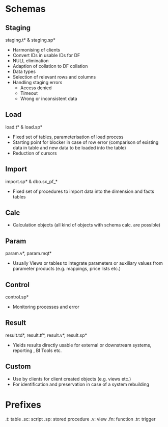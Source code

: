 # Schemas
## Staging
staging.t* &
staging.sp*
* Harmonising of clients
* Convert IDs in usable IDs for DF
* NULL elimination
* Adaption of collation to DF collation
* Data types
* Selection of relevant rows and columns
* Handling staging errors
  * Access denied
  * Timeout
  * Wrong or inconsistent data

## Load
load.t* &
load.sp*
* Fixed set of tables, parameterisation of load process
* Starting point for blocker in case of row error (comparison of existing data in table and new data to be loaded into the table)
* Reduction of cursors

## Import
import.sp* &
dbo.sx_pf_*
* Fixed set of procedures to import data into the dimension and facts tables

## Calc
* Calculation objects (all kind of objects with schema calc. are possible)

## Param
param.v*, param.mqt*
* Usually Views or tables to integrate parameters or auxiliary values from parameter products (e.g. mappings, price lists etc.)

## Control
control.sp*
* Monitoring processes and error 

## Result
result.td*, result.tf*, result.v*, result.sp*
* Yields results directly usable for external or downstream systems, reporting , BI Tools etc.

## Custom
* Use by clients for client created objects (e.g. views etc.)
* For identification and preservation in case of a system rebuilding

# Prefixes

.t: 	table
.sc: 	script
.sp: 	stored procedure
.v:		view
.fn:	function
.tr:	trigger
